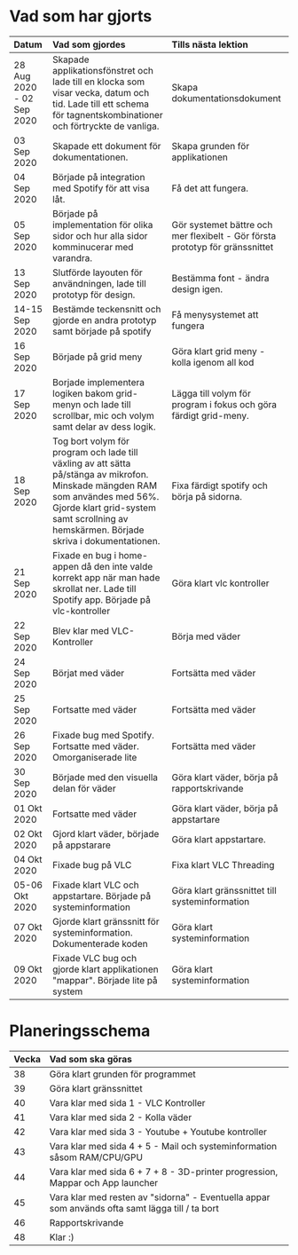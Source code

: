 # Vad som har gjorts

| Datum | Vad som gjordes | Tills nästa lektion |
| :---- | :-------------- | :------------------ |
| 28 Aug 2020 - 02 Sep 2020 | Skapade applikationsfönstret och lade till en klocka som visar vecka, datum och tid. Lade till ett schema för tagnentskombinationer och förtryckte de vanliga. | Skapa dokumentationsdokument |
| 03 Sep 2020 | Skapade ett dokument för dokumentationen. | Skapa grunden för applikationen |
| 04 Sep 2020 | Började på integration med Spotify för att visa låt. | Få det att fungera. |
| 05 Sep 2020 | Började på implementation för olika sidor och hur alla sidor komminucerar med varandra. | Gör systemet bättre och mer flexibelt - Gör första prototyp för gränssnittet |
| 13 Sep 2020 | Slutförde layouten för användningen, lade till prototyp för design. | Bestämma font - ändra design igen. |
| 14-15 Sep 2020 | Bestämde teckensnitt och gjorde en andra prototyp samt började på spotify | Få menysystemet att fungera |
| 16 Sep 2020 | Började på grid meny | Göra klart grid meny - kolla igenom all kod |
| 17 Sep 2020 | Borjade implementera logiken bakom grid-menyn och lade till scrollbar, mic och volym samt delar av dess logik. | Lägga till volym för program i fokus och göra färdigt grid-meny. |
| 18 Sep 2020 | Tog bort volym för program och lade till växling av att sätta på/stänga av mikrofon. Minskade mängden RAM som användes med 56%. Gjorde klart grid-system samt scrollning av hemskärmen. Började skriva i dokumentationen. | Fixa färdigt spotify och börja på sidorna. | 
| 21 Sep 2020 | Fixade en bug i home-appen då den inte valde korrekt app när man hade skrollat ner. Lade till Spotify app. Började på vlc-kontroller | Göra klart vlc kontroller |
| 22 Sep 2020 | Blev klar med VLC-Kontroller | Börja med väder |
| 24 Sep 2020 | Börjat med väder | Fortsätta med väder |
| 25 Sep 2020 | Fortsatte med väder | Fortsätta med väder |
| 26 Sep 2020 | Fixade bug med Spotify. Fortsatte med väder. Omorganiserade lite | Fortsätta med väder |
| 30 Sep 2020 | Började med den visuella delan för väder | Göra klart väder, börja på rapportskrivande |
| 01 Okt 2020 | Fortsatte med väder | Göra klart väder, börja på appstartare |
| 02 Okt 2020 | Gjord klart väder, började på appstarare | Göra klart appstartare. |
| 04 Okt 2020 | Fixade bug på VLC | Fixa klart VLC Threading |
| 05-06 Okt 2020 | Fixade klart VLC och appstartare. Började på systeminformation | Göra klart gränssnittet till systeminformation |
| 07 Okt 2020 | Gjorde klart gränssnitt för systeminformation. Dokumenterade koden | Göra klart systeminformation |
| 09 Okt 2020 | Fixade VLC bug och gjorde klart applikationen "mappar". Började lite på system | Göra klart systeminformation |

# Planeringsschema

| Vecka | Vad som ska göras |
| :---- | :---------------- |
| 38 | Göra klart grunden för programmet |
| 39 | Göra klart gränssnittet |
| 40 | Vara klar med sida 1 - VLC Kontroller |
| 41 | Vara klar med sida 2 - Kolla väder |
| 42 | Vara klar med sida 3 - Youtube + Youtube kontroller |
| 43 | Vara klar med sida 4 + 5 - Mail och systeminformation såsom RAM/CPU/GPU |
| 44 | Vara klar med sida 6 + 7 + 8 - 3D-printer progression, Mappar och App launcher |
| 45 | Vara klar med resten av "sidorna" - Eventuella appar som används ofta samt lägga till / ta bort |
| 46 | Rapportskrivande |
| 48 | Klar :) |